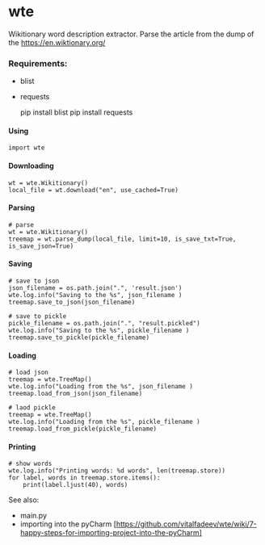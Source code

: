 # wte
Wikitionary word description extractor. Parse the article from the dump of the https://en.wiktionary.org/

### Requirements: 
* blist
* requests


    pip install blist
    pip install requests

#### Using
    import wte

#### Downloading
    wt = wte.Wikitionary()
    local_file = wt.download("en", use_cached=True)
    
#### Parsing
    # parse
    wt = wte.Wikitionary()
    treemap = wt.parse_dump(local_file, limit=10, is_save_txt=True, is_save_json=True)
    
#### Saving
    # save to json
    json_filename = os.path.join(".", 'result.json')
    wte.log.info("Saving to the %s", json_filename )
    treemap.save_to_json(json_filename)

    # save to pickle
    pickle_filename = os.path.join(".", "result.pickled")
    wte.log.info("Saving to the %s", pickle_filename )
    treemap.save_to_pickle(pickle_filename)

#### Loading
    # load json
    treemap = wte.TreeMap()
    wte.log.info("Loading from the %s", json_filename )
    treemap.load_from_json(json_filename)
    
    # laod pickle
    treemap = wte.TreeMap()
    wte.log.info("Loading from the %s", pickle_filename )
    treemap.load_from_pickle(pickle_filename)
  
#### Printing
    # show words
    wte.log.info("Printing words: %d words", len(treemap.store))
    for label, words in treemap.store.items():
        print(label.ljust(40), words)
    

See also: 
* main.py  
* importing into the pyCharm [https://github.com/vitalfadeev/wte/wiki/7-happy-steps-for-importing-project-into-the-pyCharm]
